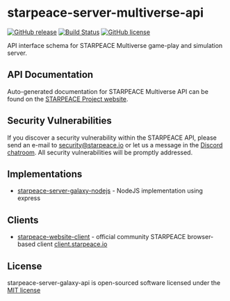 # starpeace-server-multiverse-api

[![GitHub release](https://img.shields.io/github/release/starpeace-project/starpeace-server-multiverse-api.svg)](https://github.com/starpeace-project/starpeace-server-multiverse-api/releases/)
[![Build Status](https://travis-ci.org/starpeace-project/starpeace-server-multiverse-api.svg)](https://travis-ci.org/starpeace-project/starpeace-server-multiverse-api)
[![GitHub license](https://img.shields.io/github/license/starpeace-project/starpeace-server-multiverse-api.svg)](https://github.com/starpeace-project/starpeace-server-multiverse-api/blob/master/LICENSE)

API interface schema for STARPEACE Multiverse game-play and simulation server.

## API Documentation

Auto-generated documentation for STARPEACE Multiverse API can be found on the [STARPEACE Project website](https://www.starpeace-project.com/api/multiverse).

## Security Vulnerabilities

If you discover a security vulnerability within the STARPEACE API, please send an e-mail to security@starpeace.io or let us a message in the [Discord chatroom](https://discord.gg/TF9Bmsj). All security vulnerabilities will be promptly addressed.

## Implementations

* [starpeace-server-galaxy-nodejs](https://github.com/starpeace-project/starpeace-server-multiverse-nodejs) - NodeJS implementation using express

## Clients

* [starpeace-website-client](https://github.com/starpeace-project/starpeace-website-client) - official community STARPEACE browser-based client [client.starpeace.io](https://client.starpeace.io)

## License

starpeace-server-galaxy-api is open-sourced software licensed under the [MIT license](http://opensource.org/licenses/MIT)
